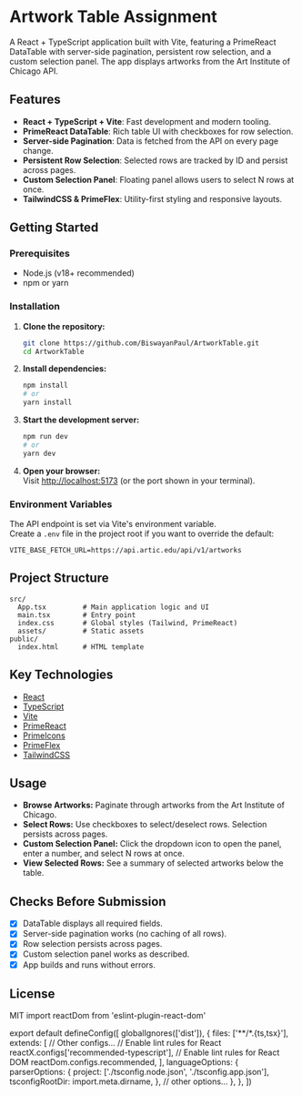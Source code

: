 # Artwork Table Assignment

A React + TypeScript application built with Vite, featuring a PrimeReact DataTable with server-side pagination, persistent row selection, and a custom selection panel. The app displays artworks from the Art Institute of Chicago API.

## Features

- **React + TypeScript + Vite**: Fast development and modern tooling.
- **PrimeReact DataTable**: Rich table UI with checkboxes for row selection.
- **Server-side Pagination**: Data is fetched from the API on every page change.
- **Persistent Row Selection**: Selected rows are tracked by ID and persist across pages.
- **Custom Selection Panel**: Floating panel allows users to select N rows at once.
- **TailwindCSS & PrimeFlex**: Utility-first styling and responsive layouts.

## Getting Started

### Prerequisites

- Node.js (v18+ recommended)
- npm or yarn

### Installation

1. **Clone the repository:**

   ```sh
   git clone https://github.com/BiswayanPaul/ArtworkTable.git
   cd ArtworkTable
   ```

2. **Install dependencies:**

   ```sh
   npm install
   # or
   yarn install
   ```

3. **Start the development server:**

   ```sh
   npm run dev
   # or
   yarn dev
   ```

4. **Open your browser:**  
   Visit [http://localhost:5173](http://localhost:5173) (or the port shown in your terminal).

### Environment Variables

The API endpoint is set via Vite's environment variable.  
Create a `.env` file in the project root if you want to override the default:

```
VITE_BASE_FETCH_URL=https://api.artic.edu/api/v1/artworks
```

## Project Structure

```
src/
  App.tsx         # Main application logic and UI
  main.tsx        # Entry point
  index.css       # Global styles (Tailwind, PrimeReact)
  assets/         # Static assets
public/
  index.html      # HTML template
```

## Key Technologies

- [React](https://react.dev/)
- [TypeScript](https://www.typescriptlang.org/)
- [Vite](https://vitejs.dev/)
- [PrimeReact](https://primereact.org/)
- [PrimeIcons](https://primefaces.org/primeicons/)
- [PrimeFlex](https://primefaces.org/primeflex/)
- [TailwindCSS](https://tailwindcss.com/)

## Usage

- **Browse Artworks:** Paginate through artworks from the Art Institute of Chicago.
- **Select Rows:** Use checkboxes to select/deselect rows. Selection persists across pages.
- **Custom Selection Panel:** Click the dropdown icon to open the panel, enter a number, and select N rows at once.
- **View Selected Rows:** See a summary of selected artworks below the table.

## Checks Before Submission

- [x] DataTable displays all required fields.
- [x] Server-side pagination works (no caching of all rows).
- [x] Row selection persists across pages.
- [x] Custom selection panel works as described.
- [x] App builds and runs without errors.

## License

MIT
import reactDom from 'eslint-plugin-react-dom'

export default defineConfig([
globalIgnores(['dist']),
{
files: ['**/*.{ts,tsx}'],
extends: [
// Other configs...
// Enable lint rules for React
reactX.configs['recommended-typescript'],
// Enable lint rules for React DOM
reactDom.configs.recommended,
],
languageOptions: {
parserOptions: {
project: ['./tsconfig.node.json', './tsconfig.app.json'],
tsconfigRootDir: import.meta.dirname,
},
// other options...
},
},
])

```

```
